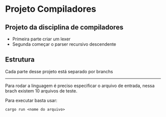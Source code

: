 # Projeto Compiladores

## Projeto da disciplina de compiladores
- Primeira parte criar um lexer
- Segunda começar o parser recursivo descendente

## Estrutura

Cada parte desse projeto está separado por branchs

---

Para rodar a linguagem é preciso especificar o arquivo de entrada, nessa brach existem 10 arquivos de teste.

Para executar basta usar:

`cargo run <nome do arquivo>` 
